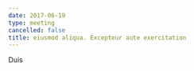 ```yaml
---
date: 2017-06-19
type: meeting
cancelled: false
title: eiusmod aliqua. Excepteur aute exercitation
---
```

Duis